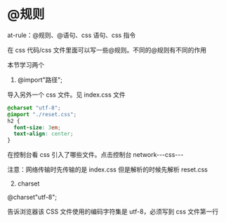 # @规则

at-rule：@规则、@语句、css 语句、css 指令

在 css 代码/css 文件里面可以写一些@规则。不同的@规则有不同的作用

本节学习两个

1. @import"路径";

导入另外一个 css 文件。见 index.css 文件

```css
@charset "utf-8";
@import "./reset.css";
h2 {
  font-size: 3em;
  text-align: center;
}
```

在控制台看 css 引入了哪些文件。点击控制台 network---css---

注意：网络传输时先传输的是 index.css 但是解析的时候先解析 reset.css

2. charset

@charset"utf-8";

告诉浏览器该 CSS 文件使用的编码字符集是 utf-8，必须写到 css 文件第一行
